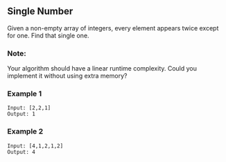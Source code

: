 ## Single Number
Given a non-empty array of integers, every element appears twice except for one. Find that single one.
### Note:
Your algorithm should have a linear runtime complexity. Could you implement it without using extra memory?
### Example 1
```
Input: [2,2,1]
Output: 1
```
### Example 2
```
Input: [4,1,2,1,2]
Output: 4
```
